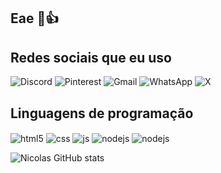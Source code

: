 ## Eae 🐢👍

## Redes sociais que eu uso
![Discord](https://img.shields.io/badge/Discord-%235865F2.svg?style=for-the-badge&logo=discord&logoColor=white)
![Pinterest](https://img.shields.io/badge/Pinterest-%23E60023.svg?style=for-the-badge&logo=Pinterest&logoColor=white)
![Gmail](https://img.shields.io/badge/Gmail-D14836?style=for-the-badge&logo=gmail&logoColor=white)
![WhatsApp](https://img.shields.io/badge/WhatsApp-25D366?style=for-the-badge&logo=whatsapp&logoColor=white)
![X](https://img.shields.io/badge/X-%23000000.svg?style=for-the-badge&logo=X&logoColor=white)

## Linguagens de programação
<div style="display: inline_block">
  <img align="center" alt="html5" src="https://img.shields.io/badge/HTML5-E34F26?style=for-the-badge&logo=html5&logoColor=white" />
  <img align="center" alt="css" src="https://img.shields.io/badge/CSS3-1572B6?style=for-the-badge&logo=css3&logoColor=white" />
  <img align="center" alt="js" src="https://img.shields.io/badge/JavaScript-F7DF1E?style=for-the-badge&logo=javascript&logoColor=black" />
  <img align="center" alt="nodejs" src="https://img.shields.io/badge/Node.js-43853D?style=for-the-badge&logo=node.js&logoColor=white" />
  <img align="center" alt="nodejs" src="https://img.shields.io/badge/Python-3776AB?style=for-the-badge&logo=python&logoColor=white" />

![Nicolas GitHub stats](https://github-readme-stats.vercel.app/api?username=NicolasF10203&show_icons=true&theme=tokyonight)
